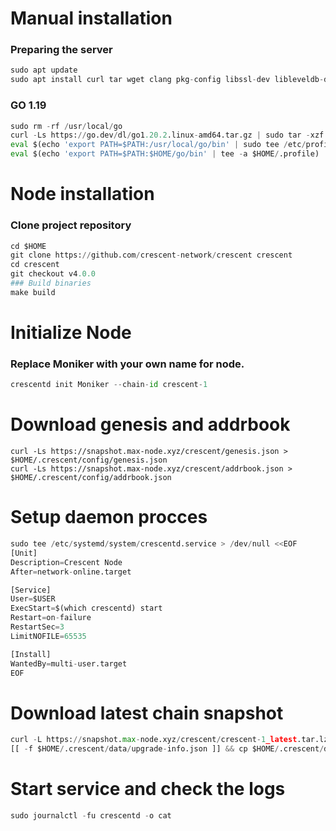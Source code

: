 # Manual installation
### Preparing the server
```python
sudo apt update 
sudo apt install curl tar wget clang pkg-config libssl-dev libleveldb-dev jq build-essential bsdmainutils git make htop unzip bc htop -y
```
### GO 1.19
```python
sudo rm -rf /usr/local/go
curl -Ls https://go.dev/dl/go1.20.2.linux-amd64.tar.gz | sudo tar -xzf - -C /usr/local
eval $(echo 'export PATH=$PATH:/usr/local/go/bin' | sudo tee /etc/profile.d/golang.sh)
eval $(echo 'export PATH=$PATH:$HOME/go/bin' | tee -a $HOME/.profile)
```
# Node installation
### Clone project repository
```python
cd $HOME
git clone https://github.com/crescent-network/crescent crescent
cd crescent
git checkout v4.0.0
### Build binaries
make build
```
# Initialize Node
### Replace Moniker with your own name for node.
```python
crescentd init Moniker --chain-id crescent-1
```
# Download genesis and addrbook
```pythom
curl -Ls https://snapshot.max-node.xyz/crescent/genesis.json > $HOME/.crescent/config/genesis.json
curl -Ls https://snapshot.max-node.xyz/crescent/addrbook.json > $HOME/.crescent/config/addrbook.json
```
# Setup daemon procces
```python
sudo tee /etc/systemd/system/crescentd.service > /dev/null <<EOF 
[Unit] 
Description=Crescent Node 
After=network-online.target 

[Service] 
User=$USER 
ExecStart=$(which crescentd) start 
Restart=on-failure 
RestartSec=3 
LimitNOFILE=65535 

[Install] 
WantedBy=multi-user.target 
EOF
```
# Download latest chain snapshot
```python
curl -L https://snapshot.max-node.xyz/crescent/crescent-1_latest.tar.lz4 | tar -Ilz4 -xf - -C $HOME/.crescent
[[ -f $HOME/.crescent/data/upgrade-info.json ]] && cp $HOME/.crescent/data/upgrade-info.json $HOME/.crescenty/cosmovisor/genesis/upgrade-info.json
```
# Start service and check the logs
```python
sudo journalctl -fu crescentd -o cat
```
